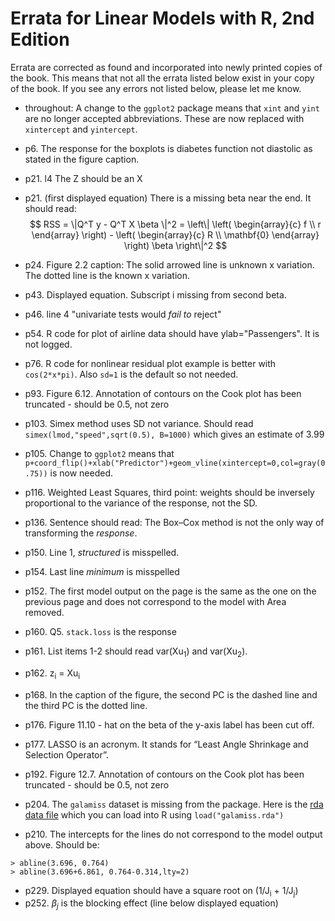 # Errata for Linear Models with R, 2nd Edition

<script src="https://cdn.mathjax.org/mathjax/latest/MathJax.js?config=TeX-AMS-MML_HTMLorMML" type="text/javascript"></script>


Errata are corrected as found and incorporated into newly printed copies of the book. This
means that not all the errata listed below exist in your copy of the book. If you see any
errors not listed below, please let me know.

- throughout: A change to the `ggplot2` package means that `xint` and `yint` are no longer accepted abbreviations. These
are now replaced with `xintercept` and `yintercept`.

- p6. The response for the boxplots is diabetes function not diastolic as stated in the figure caption.
- p21. l4 The Z should be an X
- p21. (first displayed equation) There is a missing beta near the end. It should read:
$$
  RSS = \|Q^T y - Q^T X \beta \|^2 = \left\|
    \left(
      \begin{array}{c}
        f \\
        r
      \end{array}
      \right)
      - \left(
    \begin{array}{c}
       R \\
     \mathbf{0}
    \end{array}
    \right)
    \beta
    \right\|^2
$$
- p24. Figure 2.2 caption: The solid arrowed line is unknown x variation. The dotted line is the known x variation. 
- p43. Displayed equation. Subscript i missing from second beta.
- p46. line 4 "univariate tests would *fail to* reject"
- p54. R code for plot of airline data should have ylab="Passengers". It is not logged.
- p76. R code for nonlinear residual plot example is better with `cos(2*x*pi)`. Also `sd=1` is the default so not needed.
- p93. Figure 6.12. Annotation of contours on the Cook plot has been truncated - should be 0.5, not zero
- p103. Simex method uses SD not variance. Should read `simex(lmod,"speed",sqrt(0.5), B=1000)` which gives an estimate of 3.99
- p105. Change to `ggplot2` means that `p+coord_flip()+xlab("Predictor")+geom_vline(xintercept=0,col=gray(0.75))` is now needed.
- p116. Weighted Least Squares, third point: weights should be inversely proportional to the variance of the response, not the SD.
- p136. Sentence should read: The Box–Cox method is not the only way of transforming the *response*.
- p150. Line 1, *structured* is misspelled.
- p154. Last line *minimum* is misspelled
- p152. The first model output on the page is the same as the one on the previous page and does not correspond to the model with Area removed.
- p160. Q5. `stack.loss` is the response
- p161. List items 1-2 should read var(Xu<sub>1</sub>) and var(Xu<sub>2</sub>).
- p162. z<sub>i</sub> = Xu<sub>i</sub>
- p168. In the caption of the figure, the second PC is the dashed line and the third PC is the dotted line.
- p176. Figure 11.10 - hat on the beta of the y-axis label has been cut off.
- p177. LASSO is an acronym. It stands for “Least Angle Shrinkage and Selection Operator”.
- p192. Figure 12.7. Annotation of contours on the Cook plot has been truncated - should be 0.5, not zero
- p204. The `galamiss` dataset is missing from the package. Here is the [rda data file](galamiss.rda) which you can load into R using `load("galamiss.rda")`
- p210. The intercepts for the lines do not correspond to the model output above. Should be:
```
> abline(3.696, 0.764)
> abline(3.696+6.861, 0.764-0.314,lty=2)
```
- p229. Displayed equation should have a square root on (1/J<sub>i</sub> + 1/J<sub>j</sub>)
- p252. $\beta_j$ is the blocking effect (line below displayed equation)
